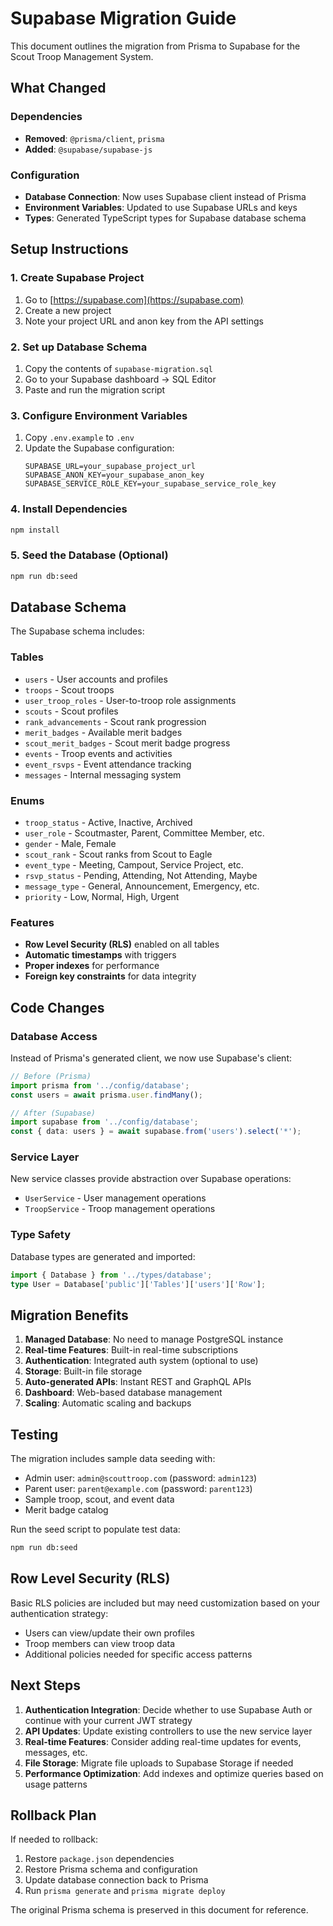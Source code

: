 # Supabase Migration Guide

This document outlines the migration from Prisma to Supabase for the Scout Troop Management System.

## What Changed

### Dependencies
- **Removed**: `@prisma/client`, `prisma`
- **Added**: `@supabase/supabase-js`

### Configuration
- **Database Connection**: Now uses Supabase client instead of Prisma
- **Environment Variables**: Updated to use Supabase URLs and keys
- **Types**: Generated TypeScript types for Supabase database schema

## Setup Instructions

### 1. Create Supabase Project
1. Go to [https://supabase.com](https://supabase.com)
2. Create a new project
3. Note your project URL and anon key from the API settings

### 2. Set up Database Schema
1. Copy the contents of `supabase-migration.sql`
2. Go to your Supabase dashboard → SQL Editor
3. Paste and run the migration script

### 3. Configure Environment Variables
1. Copy `.env.example` to `.env`
2. Update the Supabase configuration:
   ```env
   SUPABASE_URL=your_supabase_project_url
   SUPABASE_ANON_KEY=your_supabase_anon_key
   SUPABASE_SERVICE_ROLE_KEY=your_supabase_service_role_key
   ```

### 4. Install Dependencies
```bash
npm install
```

### 5. Seed the Database (Optional)
```bash
npm run db:seed
```

## Database Schema

The Supabase schema includes:

### Tables
- `users` - User accounts and profiles
- `troops` - Scout troops
- `user_troop_roles` - User-to-troop role assignments
- `scouts` - Scout profiles
- `rank_advancements` - Scout rank progression
- `merit_badges` - Available merit badges
- `scout_merit_badges` - Scout merit badge progress
- `events` - Troop events and activities
- `event_rsvps` - Event attendance tracking
- `messages` - Internal messaging system

### Enums
- `troop_status` - Active, Inactive, Archived
- `user_role` - Scoutmaster, Parent, Committee Member, etc.
- `gender` - Male, Female
- `scout_rank` - Scout ranks from Scout to Eagle
- `event_type` - Meeting, Campout, Service Project, etc.
- `rsvp_status` - Pending, Attending, Not Attending, Maybe
- `message_type` - General, Announcement, Emergency, etc.
- `priority` - Low, Normal, High, Urgent

### Features
- **Row Level Security (RLS)** enabled on all tables
- **Automatic timestamps** with triggers
- **Proper indexes** for performance
- **Foreign key constraints** for data integrity

## Code Changes

### Database Access
Instead of Prisma's generated client, we now use Supabase's client:

```typescript
// Before (Prisma)
import prisma from '../config/database';
const users = await prisma.user.findMany();

// After (Supabase)
import supabase from '../config/database';
const { data: users } = await supabase.from('users').select('*');
```

### Service Layer
New service classes provide abstraction over Supabase operations:
- `UserService` - User management operations
- `TroopService` - Troop management operations

### Type Safety
Database types are generated and imported:
```typescript
import { Database } from '../types/database';
type User = Database['public']['Tables']['users']['Row'];
```

## Migration Benefits

1. **Managed Database**: No need to manage PostgreSQL instance
2. **Real-time Features**: Built-in real-time subscriptions
3. **Authentication**: Integrated auth system (optional to use)
4. **Storage**: Built-in file storage
5. **Auto-generated APIs**: Instant REST and GraphQL APIs
6. **Dashboard**: Web-based database management
7. **Scaling**: Automatic scaling and backups

## Testing

The migration includes sample data seeding with:
- Admin user: `admin@scouttroop.com` (password: `admin123`)
- Parent user: `parent@example.com` (password: `parent123`)
- Sample troop, scout, and event data
- Merit badge catalog

Run the seed script to populate test data:
```bash
npm run db:seed
```

## Row Level Security (RLS)

Basic RLS policies are included but may need customization based on your authentication strategy:

- Users can view/update their own profiles
- Troop members can view troop data
- Additional policies needed for specific access patterns

## Next Steps

1. **Authentication Integration**: Decide whether to use Supabase Auth or continue with your current JWT strategy
2. **API Updates**: Update existing controllers to use the new service layer
3. **Real-time Features**: Consider adding real-time updates for events, messages, etc.
4. **File Storage**: Migrate file uploads to Supabase Storage if needed
5. **Performance Optimization**: Add indexes and optimize queries based on usage patterns

## Rollback Plan

If needed to rollback:
1. Restore `package.json` dependencies
2. Restore Prisma schema and configuration
3. Update database connection back to Prisma
4. Run `prisma generate` and `prisma migrate deploy`

The original Prisma schema is preserved in this document for reference.